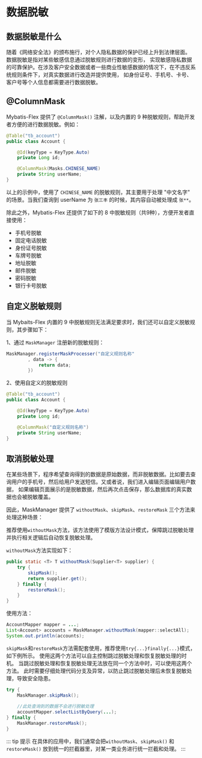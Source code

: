 # 数据脱敏

## 数据脱敏是什么

随着《网络安全法》的颁布施行，对个人隐私数据的保护已经上升到法律层面。 数据脱敏是指对某些敏感信息通过脱敏规则进行数据的变形，
实现敏感隐私数据的可靠保护。在涉及客户安全数据或者一些商业性敏感数据的情况下，在不违反系统规则条件下，对真实数据进行改造并提供使用，
如身份证号、手机号、卡号、客户号等个人信息都需要进行数据脱敏。

## @ColumnMask

Mybatis-Flex 提供了 `@ColumnMask()` 注解，以及内置的 9 种脱敏规则，帮助开发者方便的进行数据脱敏。例如：

```java
@Table("tb_account")
public class Account {

    @Id(keyType = KeyType.Auto)
    private Long id;

    @ColumnMask(Masks.CHINESE_NAME)
    private String userName;
}
```

以上的示例中，使用了 `CHINESE_NAME` 的脱敏规则，其主要用于处理 "中文名字" 的场景。当我们查询到 userName 为 `张三丰` 的时候，其内容自动被处理成 `张**`。

除此之外，Mybatis-Flex 还提供了如下的 8 中脱敏规则（共9种），方便开发者直接使用：

- 手机号脱敏
- 固定电话脱敏
- 身份证号脱敏
- 车牌号脱敏
- 地址脱敏
- 邮件脱敏
- 密码脱敏
- 银行卡号脱敏

## 自定义脱敏规则

当 Mybaits-Flex 内置的 9 中脱敏规则无法满足要求时，我们还可以自定义脱敏规则，其步骤如下：

1、通过 `MaskManager` 注册新的脱敏规则：

```java
MaskManager.registerMaskProcesser("自定义规则名称"
        , data -> {
            return data;
        })
```

2、使用自定义的脱敏规则
```java
@Table("tb_account")
public class Account {

    @Id(keyType = KeyType.Auto)
    private Long id;

    @ColumnMask("自定义规则名称")
    private String userName;
}
```

## 取消脱敏处理

在某些场景下，程序希望查询得到的数据是原始数据，而非脱敏数据。比如要去查询用户的手机号，然后给用户发送短信。又或者说，我们进入编辑页面编辑用户数据，
如果编辑页面展示的是脱敏数据，然后再次点击保存，那么数据库的真实数据也会被脱敏覆盖。

因此，MaskManager 提供了 `withoutMask`、`skipMask`、`restoreMask` 三个方法来处理这种场景：

推荐使用`withoutMask`方法，该方法使用了模版方法设计模式，保障跳过脱敏处理并执行相关逻辑后自动恢复脱敏处理。

`withoutMask`方法实现如下：

```java
public static <T> T withoutMask(Supplier<T> supplier) {
    try {
        skipMask();
        return supplier.get();
    } finally {
        restoreMask();
    }
}
```

使用方法：

```java
AccountMapper mapper = ...;
List<Account> accounts = MaskManager.withoutMask(mapper::selectAll);
System.out.println(accounts);
```

`skipMask`和`restoreMask`方法需配套使用，推荐使用`try{...}finally{...}`模式，如下例所示。
使用这两个方法可以自主控制跳过脱敏处理和恢复脱敏处理的时机。
当跳过脱敏处理和恢复脱敏处理无法放在同一个方法中时，可以使用这两个方法。
此时需要仔细处理代码分支及异常，以防止跳过脱敏处理后未恢复脱敏处理，导致安全隐患。

```java
try {
    MaskManager.skipMask();
    
    //此处查询到的数据不会进行脱敏处理
    accountMapper.selectListByQuery(...);
} finally {
    MaskManager.restoreMask();
}
```

::: tip 提示
在具体的应用中，我们通常会把`withoutMask`、`skipMask()` 和 `restoreMask()` 放到统一的拦截器里，对某一类业务进行统一拦截和处理。
:::
